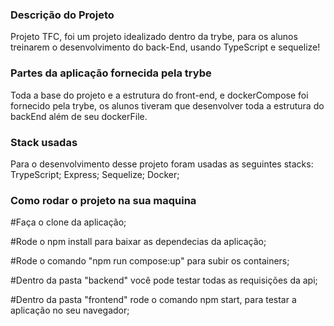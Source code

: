 ### Descrição do Projeto

Projeto TFC, foi um projeto idealizado dentro da trybe, para os alunos treinarem o desenvolvimento do back-End, usando TypeScript e sequelize!

### Partes da aplicação fornecida pela trybe

Toda a base do projeto e a estrutura do front-end, e dockerCompose foi fornecido pela trybe, os alunos tiveram que desenvolver toda a estrutura do backEnd além de seu dockerFile.

### Stack usadas

Para o desenvolvimento desse projeto foram usadas as seguintes stacks: TrypeScript; Express; Sequelize; Docker;

### Como rodar o projeto na sua maquina

#Faça o clone da aplicação;

#Rode o npm install para baixar as dependecias da aplicação;

#Rode o comando "npm run compose:up" para subir os containers;

#Dentro da pasta "backend" você pode testar todas as requisições da api;

#Dentro da pasta "frontend" rode o comando npm start, para testar a aplicação no seu navegador;
